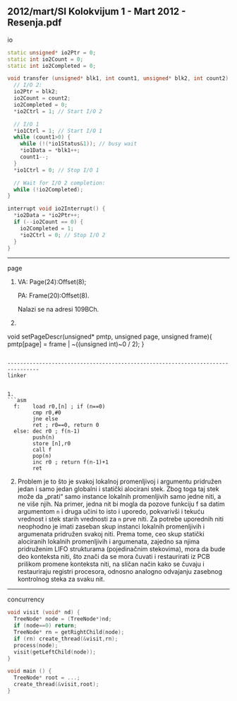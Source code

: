 2012/mart/SI Kolokvijum 1 - Mart 2012 - Resenja.pdf
--------------------------------------------------------------------------------
io

```cpp
static unsigned* io2Ptr = 0;
static int io2Count = 0;
static int io2Completed = 0;

void transfer (unsigned* blk1, int count1, unsigned* blk2, int count2) {
  // I/O 2:
  io2Ptr = blk2;
  io2Count = count2;
  io2Completed = 0;
  *io2Ctrl = 1; // Start I/O 2

  // I/O 1
  *io1Ctrl = 1; // Start I/O 1
  while (count1>0) {
    while (!(*io1Status&1)); // busy wait
    *io1Data = *blk1++;
    count1--;
  }
  *io1Ctrl = 0; // Stop I/O 1

  // Wait for I/O 2 completion:
  while (!io2Completed);
}

interrupt void io2Interrupt() {
  *io2Data = *io2Ptr++;
  if (--io2Count == 0) {
    io2Completed = 1;
    *io2Ctrl = 0; // Stop I/O 2
  }
}
```
--------------------------------------------------------------------------------
page

1. VA: Page(24):Offset(8); 
   
   PA: Frame(20):Offset(8). 
   
   Nalazi se na adresi 109BCh.

2. ```cpp
  void setPageDescr(unsigned* pmtp, unsigned page, unsigned frame){
    pmtp[page] = frame | ~((unsigned int)~0 / 2);
  }
  ```

--------------------------------------------------------------------------------
linker


1. 
  ```asm
    f:    load r0,[n] ; if (n==0)
          cmp r0,#0
          jne else
          ret ; r0==0, return 0
    else: dec r0 ; f(n-1)
          push(n)
          store [n],r0
          call f
          pop(n)
          inc r0 ; return f(n-1)+1
          ret
  ```
2. Problem je to što je svakoj lokalnoj promenljivoj i argumentu pridružen jedan i samo
jedan globalni i statički alocirani stek. Zbog toga taj stek može da „prati“ samo instance
lokalnih promenljivih samo jedne niti, a ne više njih. Na primer, jedna nit bi mogla da pozove
funkciju f sa datim argumentom `n` i druga učini to isto i uporedo, pokvarivši i tekuću vrednost
i stek starih vrednosti za `n` prve niti. Za potrebe uporednih niti neophodno je imati zaseban
skup instanci lokalnih promenljivih i argumenata pridružen svakoj niti. Prema tome, ceo skup
statički alociranih lokalnih promenljivih i argumenata, zajedno sa njima pridruženim LIFO
strukturama (pojedinačnim stekovima), mora da bude deo konteksta niti, što znači da se mora
čuvati i restaurirati iz PCB prilikom promene konteksta niti, na sličan način kako se čuvaju i
restauriraju registri procesora, odnosno analogno odvajanju zasebnog kontrolnog steka za
svaku nit.

--------------------------------------------------------------------------------
concurrency

```cpp
void visit (void* nd) {
  TreeNode* node = (TreeNode*)nd;
  if (node==0) return;
  TreeNode* rn = getRightChild(node);
  if (rn) create_thread(&visit,rn);
  process(node);
  visit(getLeftChild(node));
}

void main () {
  TreeNode* root = ...;
  create_thread(&visit,root);
}
```
